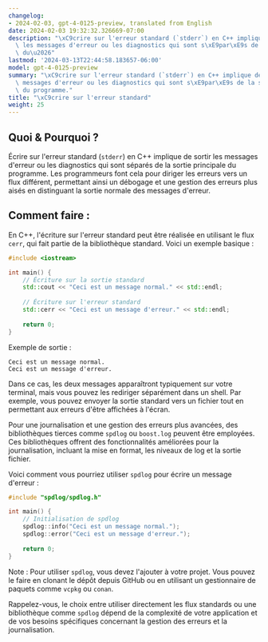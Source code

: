 ```yaml
---
changelog:
- 2024-02-03, gpt-4-0125-preview, translated from English
date: 2024-02-03 19:32:32.326669-07:00
description: "\xC9crire sur l'erreur standard (`stderr`) en C++ implique de sortir\
  \ les messages d'erreur ou les diagnostics qui sont s\xE9par\xE9s de la sortie principale\
  \ du\u2026"
lastmod: '2024-03-13T22:44:58.183657-06:00'
model: gpt-4-0125-preview
summary: "\xC9crire sur l'erreur standard (`stderr`) en C++ implique de sortir les\
  \ messages d'erreur ou les diagnostics qui sont s\xE9par\xE9s de la sortie principale\
  \ du programme."
title: "\xC9crire sur l'erreur standard"
weight: 25
---
```


## Quoi & Pourquoi ?

Écrire sur l'erreur standard (`stderr`) en C++ implique de sortir les messages d'erreur ou les diagnostics qui sont séparés de la sortie principale du programme. Les programmeurs font cela pour diriger les erreurs vers un flux différent, permettant ainsi un débogage et une gestion des erreurs plus aisés en distinguant la sortie normale des messages d'erreur.

## Comment faire :

En C++, l'écriture sur l'erreur standard peut être réalisée en utilisant le flux `cerr`, qui fait partie de la bibliothèque standard. Voici un exemple basique :

```cpp
#include <iostream>

int main() {
    // Écriture sur la sortie standard
    std::cout << "Ceci est un message normal." << std::endl;
    
    // Écriture sur l'erreur standard
    std::cerr << "Ceci est un message d'erreur." << std::endl;
    
    return 0;
}
```

Exemple de sortie :
```
Ceci est un message normal.
Ceci est un message d'erreur.
```

Dans ce cas, les deux messages apparaîtront typiquement sur votre terminal, mais vous pouvez les rediriger séparément dans un shell. Par exemple, vous pouvez envoyer la sortie standard vers un fichier tout en permettant aux erreurs d'être affichées à l'écran.

Pour une journalisation et une gestion des erreurs plus avancées, des bibliothèques tierces comme `spdlog` ou `boost.log` peuvent être employées. Ces bibliothèques offrent des fonctionnalités améliorées pour la journalisation, incluant la mise en format, les niveaux de log et la sortie fichier.

Voici comment vous pourriez utiliser `spdlog` pour écrire un message d'erreur :

```cpp
#include "spdlog/spdlog.h"

int main() {
    // Initialisation de spdlog
    spdlog::info("Ceci est un message normal.");
    spdlog::error("Ceci est un message d'erreur.");
    
    return 0;
}
```

Note : Pour utiliser `spdlog`, vous devez l'ajouter à votre projet. Vous pouvez le faire en clonant le dépôt depuis GitHub ou en utilisant un gestionnaire de paquets comme `vcpkg` ou `conan`.

Rappelez-vous, le choix entre utiliser directement les flux standards ou une bibliothèque comme `spdlog` dépend de la complexité de votre application et de vos besoins spécifiques concernant la gestion des erreurs et la journalisation.

